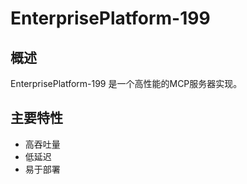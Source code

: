# EnterprisePlatform-199

## 概述

EnterprisePlatform-199 是一个高性能的MCP服务器实现。

## 主要特性

- 高吞吐量
- 低延迟
- 易于部署
